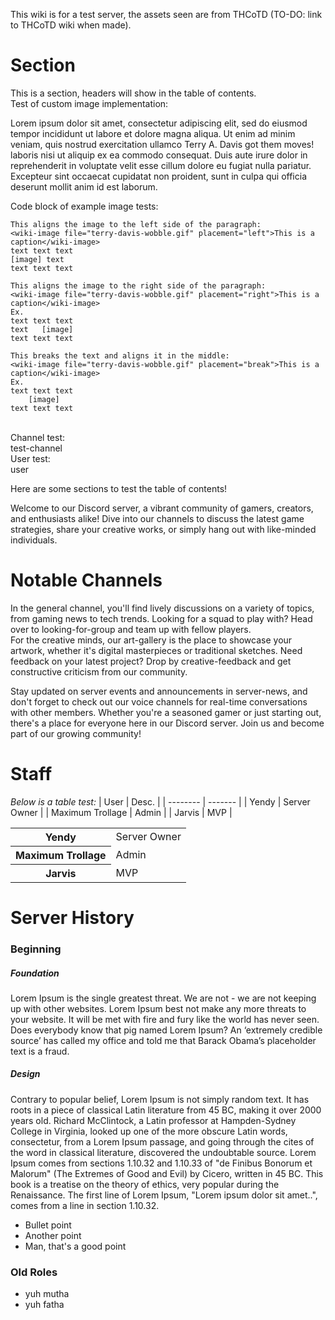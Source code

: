 This wiki is for a test server, the assets seen are from THCoTD (TO-DO: link to THCoTD wiki when made).

# Section
This is a section, headers will show in the table of contents. <br/>
Test of custom image implementation: 

Lorem ipsum dolor sit amet, consectetur adipiscing elit, sed do eiusmod tempor incididunt ut labore et dolore magna aliqua. Ut enim ad minim veniam, quis nostrud exercitation ullamco <wiki-image file="terry-davis-wobble.gif" placement="left" size="250">Terry A. Davis got them moves!</wiki-image> laboris nisi ut aliquip ex ea commodo consequat. Duis aute irure dolor in reprehenderit in voluptate velit esse cillum dolore eu fugiat nulla pariatur. Excepteur sint occaecat cupidatat non proident, sunt in culpa qui officia deserunt mollit anim id est laborum.

Code block of example image tests:
```
This aligns the image to the left side of the paragraph:
<wiki-image file="terry-davis-wobble.gif" placement="left">This is a caption</wiki-image>
text text text
[image] text
text text text

This aligns the image to the right side of the paragraph:
<wiki-image file="terry-davis-wobble.gif" placement="right">This is a caption</wiki-image>
Ex.
text text text
text   [image]
text text text

This breaks the text and aligns it in the middle:
<wiki-image file="terry-davis-wobble.gif" placement="break">This is a caption</wiki-image>
Ex.
text text text
    [image]
text text text
```
<br/>
Channel test:<br/>
<wiki-channel>test-channel</wiki-channel>
<br/>
User test:<br/>
<wiki-user>user</wiki-channel>

Here are some sections to test the table of contents!

Welcome to our Discord server, a vibrant community of gamers, creators, and enthusiasts alike! Dive into our channels to discuss the latest game strategies, share your creative works, or simply hang out with like-minded individuals.

# Notable Channels
In the <wiki-channel>general</wiki-channel> channel, you'll find lively discussions on a variety of topics, from gaming news to tech trends. Looking for a squad to play with? Head over to <wiki-channel>looking-for-group</wiki-channel> and team up with fellow players.
<br/>
For the creative minds, our <wiki-channel>art-gallery</wiki-channel> is the place to showcase your artwork, whether it's digital masterpieces or traditional sketches. Need feedback on your latest project? Drop by <wiki-channel>creative-feedback</wiki-channel> and get constructive criticism from our community.

Stay updated on server events and announcements in <wiki-channel>server-news</wiki-channel>, and don't forget to check out our voice channels for real-time conversations with other members. Whether you're a seasoned gamer or just starting out, there's a place for everyone here in our Discord server. Join us and become part of our growing community!

# Staff
*Below is a table test:*
| User    | Desc. |
| -------- | ------- |
| <wiki-user>Yendy</wiki-user>  | Server Owner    |
| <wiki-user>Maximum Trollage</wiki-user> | Admin  |
| <wiki-user>Jarvis</wiki-user>    | MVP    |
<br/>
<table>
    <tr>
        <th><wiki-user>Yendy</wiki-user></th>
        <td>Server Owner</td>
    </tr>
    <tr>
        <th><wiki-user>Maximum Trollage</wiki-user></th>
        <td>Admin</td>
    </tr>
    <tr>
        <th><wiki-user>Jarvis</wiki-user></th>
        <td>MVP</td>
    </tr>
</table>

# Server History

### Beginning

##### Foundation
Lorem Ipsum is the single greatest threat. We are not - we are not keeping up with other websites. Lorem Ipsum best not make any more threats to your website. It will be met with fire and fury like the world has never seen. Does everybody know that pig named Lorem Ipsum? An ‘extremely credible source’ has called my office and told me that Barack Obama’s placeholder text is a fraud.

##### Design
Contrary to popular belief, Lorem Ipsum is not simply random text. It has roots in a piece of classical Latin literature from 45 BC, making it over 2000 years old. Richard McClintock, a Latin professor at Hampden-Sydney College in Virginia, looked up one of the more obscure Latin words, consectetur, from a Lorem Ipsum passage, and going through the cites of the word in classical literature, discovered the undoubtable source. Lorem Ipsum comes from sections 1.10.32 and 1.10.33 of "de Finibus Bonorum et Malorum" (The Extremes of Good and Evil) by Cicero, written in 45 BC. This book is a treatise on the theory of ethics, very popular during the Renaissance. The first line of Lorem Ipsum, "Lorem ipsum dolor sit amet..", comes from a line in section 1.10.32.

- Bullet point
- Another point
- Man, that's a good point

### Old Roles
- yuh mutha
- yuh fatha